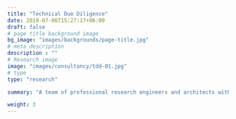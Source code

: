 ```yaml
---
title: "Technical Due Diligence"
date: 2019-07-06T15:27:17+06:00
draft: false
# page title background image
bg_image: "images/backgrounds/page-title.jpg"
# meta description
description : ""
# Research image
image: "images/consultancy/tdd-01.jpg"
# type
type: "research"

summary: "A team of professional research engineers and architects with hand-on experiences on evaluation of buildings and engineering systems."

weight: 3
---
```

